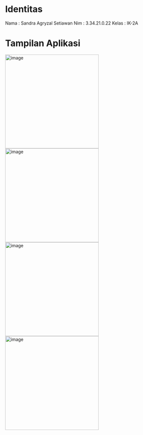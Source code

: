 # Identitas
Nama    : Sandra Agryzal Setiawan
Nim     : 3.34.21.0.22
Kelas   : IK-2A

# Tampilan Aplikasi

<img width="300" alt="image" src="https://user-images.githubusercontent.com/98791783/212285519-8ff3f1d9-5a82-4503-b6a8-e11faf24619e.png">
<img width="300" alt="image" src="https://user-images.githubusercontent.com/98791783/212285619-0210a98e-40e7-4c66-bde3-90e684d05a17.png">
<img width="300" alt="image" src="https://user-images.githubusercontent.com/98791783/212285742-4999418a-3b8a-4351-a0c4-47ff093792f0.png">
<img width="300" alt="image" src="https://user-images.githubusercontent.com/98791783/212285917-041f0967-4b67-4b59-be34-7c0976bb8b6a.png">
